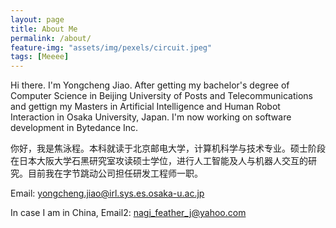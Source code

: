 ```yaml
---
layout: page
title: About Me
permalink: /about/
feature-img: "assets/img/pexels/circuit.jpeg"
tags: [Meeee]
---
```


Hi there. I'm Yongcheng Jiao.
After getting my bachelor's degree of Computer Science in Beijing University of Posts and Telecommunications and gettign my Masters in Artificial Intelligence and Human Robot Interaction in Osaka University, Japan. I'm now working on software development in Bytedance Inc.

你好，我是焦泳程。本科就读于北京邮电大学，计算机科学与技术专业。硕士阶段在日本大阪大学石黑研究室攻读硕士学位，进行人工智能及人与机器人交互的研究。目前我在字节跳动公司担任研发工程师一职。

Email: yongcheng.jiao@irl.sys.es.osaka-u.ac.jp

In case I am in China, Email2: nagi_feather_j@yahoo.com 

